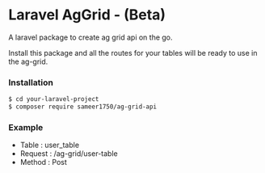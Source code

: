 # Laravel AgGrid - (Beta)

A laravel package to create ag grid api on the go.

Install this package and all the routes for your tables will be ready to use in the ag-grid.

### Installation

```sh
$ cd your-laravel-project
$ composer require sameer1750/ag-grid-api
```

### Example

  - Table : user_table
  - Request : /ag-grid/user-table
  - Method : Post
    
